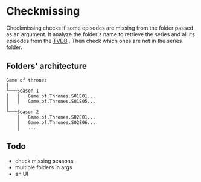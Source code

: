 # Checkmissing

Checkmissing checks if some episodes are missing from the folder passed as an argument. It analyze the folder's name to retrieve the series and all its episodes from the [TVDB](https://www.thetvdb.com/) . Then check which ones are not in the series folder.

## Folders' architecture 

```
Game of thrones 
│
└───Season 1
│   │   Game.of.Thrones.S01E01...
│   │   Game.of.Thrones.S01E05...
│   
└───Season 2
    │   Game.of.Thrones.S02E01...
    │   Game.of.Thrones.S02E06...
    │   ...
```

## Todo 
* check missing seasons
* multiple folders in args
* an UI